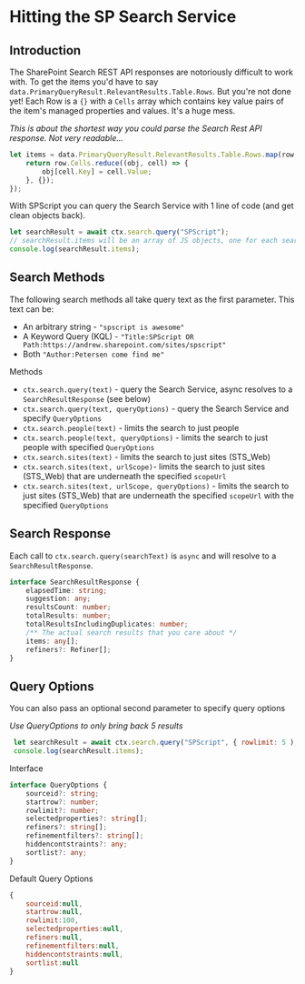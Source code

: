 # Hitting the SP Search Service

## Introduction

The SharePoint Search REST API responses are notoriously difficult to work with. To get the items you'd have to say `data.PrimaryQueryResult.RelevantResults.Table.Rows`. But you're not done yet! Each Row is a `{}` with a `Cells` array which contains key value pairs of the item's managed properties and values. It's a huge mess.

_This is about the shortest way you could parse the Search Rest API response. Not very readable..._

```javascript
let items = data.PrimaryQueryResult.RelevantResults.Table.Rows.map(row => {
	return row.Cells.reduce((obj, cell) => {
		obj[cell.Key] = cell.Value;
	}, {});
});
```

With SPScript you can query the Search Service with 1 line of code (and get clean objects back).

```javascript
let searchResult = await ctx.search.query("SPScript");
// searchResult.items will be an array of JS objects, one for each search result
console.log(searchResult.items);
```

## Search Methods

The following search methods all take query text as the first parameter. This text can be:

- An arbitrary string - `"spscript is awesome"`
- A Keyword Query (KQL) - `"Title:SPScript OR Path:https://andrew.sharepoint.com/sites/spscript"`
- Both `"Author:Petersen come find me"`

Methods

- `ctx.search.query(text)` - query the Search Service, async resolves to a `SearchResultResponse` (see below)
- `ctx.search.query(text, queryOptions)` - query the Search Service and specify `QueryOptions`
- `ctx.search.people(text)` - limits the search to just people
- `ctx.search.people(text, queryOptions)` - limits the search to just people with specified `QueryOptions`
- `ctx.search.sites(text)` - limits the search to just sites (STS_Web)
- `ctx.search.sites(text, urlScope)`- limits the search to just sites (STS_Web) that are underneath the specified `scopeUrl`
- `ctx.search.sites(text, urlScope, queryOptions)` - limits the search to just sites (STS_Web) that are underneath the specified `scopeUrl` with the specified `QueryOptions`

## Search Response

Each call to `ctx.search.query(searchText)` is `async` and will resolve to a `SearchResultResponse`.

```typescript
interface SearchResultResponse {
	elapsedTime: string;
	suggestion: any;
	resultsCount: number;
	totalResults: number;
	totalResultsIncludingDuplicates: number;
	/** The actual search results that you care about */
	items: any[];
	refiners?: Refiner[];
}
```

## Query Options

You can also pass an optional second parameter to specify query options

_Use QueryOptions to only bring back 5 results_

```javascript
 let searchResult = await ctx.search.query("SPScript", { rowlimit: 5 );
 console.log(searchResult.items);

```

Interface

```typescript
interface QueryOptions {
	sourceid?: string;
	startrow?: number;
	rowlimit?: number;
	selectedproperties?: string[];
	refiners?: string[];
	refinementfilters?: string[];
	hiddencontstraints?: any;
	sortlist?: any;
}
```

Default Query Options

```javascript
{
    sourceid:null,
    startrow:null,
    rowlimit:100,
    selectedproperties:null,
    refiners:null,
    refinementfilters:null,
    hiddencontstraints:null,
    sortlist:null
}
```
